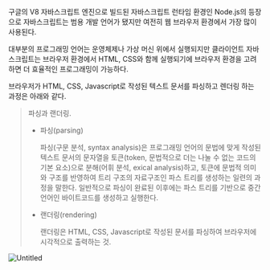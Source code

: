 구글의 V8 자바스크립트 엔진으로 빌드된 자바스크립트 런타임 환경인 Node.js의 등장으로 자바스크립트는 범용 개발 언어가 됐지만 여전히 웹 브라우저 환경에서 가장 많이 사용된다.

대부분의 프로그래밍 언어는 운영체제나 가상 머신 위에서 실행되지만 클라이언트 자바스크립트는 브라우저 환경에서 HTML, CSS와 함께 실행되기에 브라우저 환경을 고려하면 더 효율적인 프로그래밍이 가능하다.

브라우저가 HTML, CSS, Javascript로 작성된 텍스트 문서를 파싱하고 렌더링 하는 과정은 아래와 같다.

> 파싱과 랜더링.
> 
> - 파싱(parsing)
>     
>     파싱(구문 분석, syntax analysis)은 프로그래밍 언어의 문법에 맞게 작성된 텍스트 문서의 문자열을 토큰(token, 문법적으로 더는 나눌 수 없는 코드의 기본 요소)으로 분해(어휘 분석, exical analysis)하고, 토큰에 문법적 의미와 구조를 반영하여 트리 구조의 자료구조인 파스 트리를 생성하는 일련의 과정을 말한다.
>     일반적으로 파싱이 완료된 이후에는 파스 트리를 기반으로 중간 언어인 바이트코드를 생성하고 실행한다.
>     
> - 랜더링(rendering)
>     
>     랜더링은 HTML, CSS, Javascript로 작성된 문서를 파싱하여 브라우저에 시각적으로 출력하는 것.
>     

![Untitled](https://s3-us-west-2.amazonaws.com/secure.notion-static.com/90e41aa4-cdfa-4872-9106-2983de8d2418/Untitled.png)